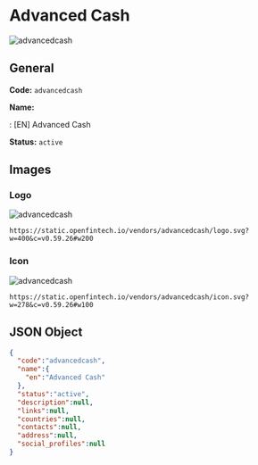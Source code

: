 
# Advanced Cash 
![advancedcash](https://static.openfintech.io/vendors/advancedcash/logo.svg?w=400&c=v0.59.26#w200)  

## General 
 
**Code:** `advancedcash` 
 
**Name:** 
 
:	[EN] Advanced Cash 
 
**Status:** `active` 
 

## Images 

### Logo 
 
![advancedcash](https://static.openfintech.io/vendors/advancedcash/logo.svg?w=400&c=v0.59.26#w200)  

```
https://static.openfintech.io/vendors/advancedcash/logo.svg?w=400&c=v0.59.26#w200
```  

### Icon 
 
![advancedcash](https://static.openfintech.io/vendors/advancedcash/icon.svg?w=278&c=v0.59.26#w100)  

```
https://static.openfintech.io/vendors/advancedcash/icon.svg?w=278&c=v0.59.26#w100
```  

## JSON Object 

```json
{
  "code":"advancedcash",
  "name":{
    "en":"Advanced Cash"
  },
  "status":"active",
  "description":null,
  "links":null,
  "countries":null,
  "contacts":null,
  "address":null,
  "social_profiles":null
}
```  

